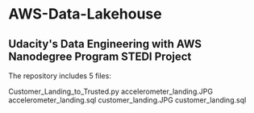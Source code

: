 # AWS-Data-Lakehouse
##  Udacity's Data Engineering with AWS Nanodegree Program STEDI Project

The repository includes 5 files:

Customer_Landing_to_Trusted.py
accelerometer_landing.JPG
accelerometer_landing.sql
customer_landing.JPG
customer_landing.sql
